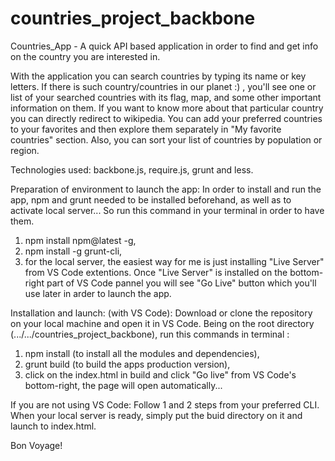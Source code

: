 # countries_project_backbone

Countries_App  - A quick API based application in order to find and get info on the country you are interested in.

With the application you can search countries by typing its name or key letters. If there is such country/countries in our planet :) , 
you'll see one or list of your searched countries with its flag, map, and some other important information on them. If you want to know more about that particular country you can directly redirect to wikipedia. You can add your preferred countries to your favorites and then explore them separately in "My favorite countries" section. Also, you can sort your list of countries by population or region. 

Technologies used: backbone.js, require.js, grunt and less. 

Preparation of environment to launch the app:
In order to install and run the app, npm and grunt needed to be installed beforehand, as well as to activate local server...
So run this command in your terminal in order to have them.
1. npm install npm@latest -g,  
2. npm install -g grunt-cli,
3. for the local server, the easiest way for me is just installing "Live Server" from VS Code extentions. Once "Live Server" is installed on the bottom-right part of VS Code pannel you will see "Go Live" button which you'll use later in arder to launch the app.


Installation and launch: (with VS Code): 
Download or clone the repository on your local machine and open it in VS Code.
Being on the root directory (.../.../countries_project_backbone), run this commands in terminal : 
1. npm install (to install all the modules and dependencies),
2. grunt build (to build the apps production version),
3. click on the index.html in build and click "Go live" from VS Code's bottom-right, the page will open automatically...

If you are not using VS Code: 
Follow 1 and 2 steps from your preferred CLI. When your local server is ready, simply put the buid directory on it and launch to index.html.

Bon Voyage!
